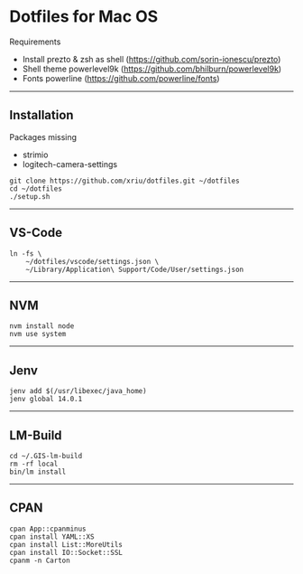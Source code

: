 # Dotfiles for Mac OS

Requirements

- Install prezto & zsh as shell (https://github.com/sorin-ionescu/prezto)
- Shell theme powerlevel9k (https://github.com/bhilburn/powerlevel9k)
- Fonts powerline (https://github.com/powerline/fonts)

---

## Installation

Packages missing

- strimio
- logitech-camera-settings

```
git clone https://github.com/xriu/dotfiles.git ~/dotfiles
cd ~/dotfiles
./setup.sh
```

---

## VS-Code

```
ln -fs \
    ~/dotfiles/vscode/settings.json \
    ~/Library/Application\ Support/Code/User/settings.json
```

---

## NVM

```
nvm install node
nvm use system
```

---

## Jenv

```
jenv add $(/usr/libexec/java_home)
jenv global 14.0.1
```

---

## LM-Build

```
cd ~/.GIS-lm-build
rm -rf local
bin/lm install
```

---

## CPAN

```
cpan App::cpanminus
cpan install YAML::XS
cpan install List::MoreUtils
cpan install IO::Socket::SSL
cpanm -n Carton
```
